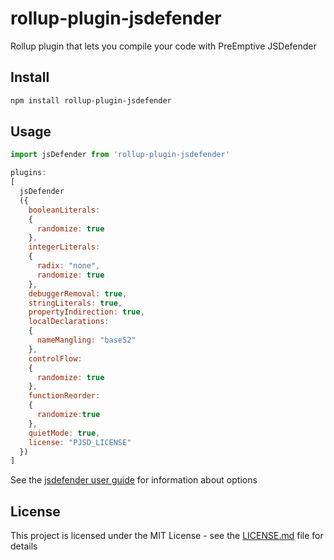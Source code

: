 # rollup-plugin-jsdefender

Rollup plugin that lets you compile your code with PreEmptive JSDefender

## Install

```sh
npm install rollup-plugin-jsdefender
```

## Usage

```js
import jsDefender from 'rollup-plugin-jsdefender'

plugins: 
[
  jsDefender
  ({
    booleanLiterals:
    {
      randomize: true
    },
    integerLiterals:
    {
      radix: "none",
      randomize: true
    },
    debuggerRemoval: true,
    stringLiterals: true,
    propertyIndirection: true,
    localDeclarations:
    {
      nameMangling: "base52"
    },
    controlFlow:
    {
      randomize: true
    },
    functionReorder:
    {
      randomize:true
    },
    quietMode: true,
    license: "PJSD_LICENSE"
  })
]
```

See the [jsdefender user guide](https://www.preemptive.com/jsdefender/userguide/en/index.html#pctoc-command-line-options) for information about options

## License

This project is licensed under the MIT License - see the [LICENSE.md](LICENSE.md) file for details
